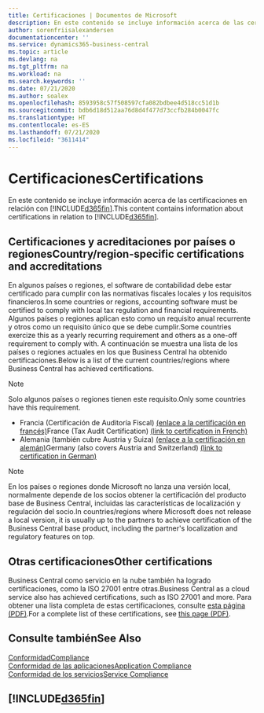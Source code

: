 ```yaml
---
title: Certificaciones | Documentos de Microsoft
description: En este contenido se incluye información acerca de las certificaciones en relación con Business Central.
author: sorenfriisalexandersen
documentationcenter: ''
ms.service: dynamics365-business-central
ms.topic: article
ms.devlang: na
ms.tgt_pltfrm: na
ms.workload: na
ms.search.keywords: ''
ms.date: 07/21/2020
ms.author: soalex
ms.openlocfilehash: 8593958c57f508597cfa082bdbee4d518cc51d1b
ms.sourcegitcommit: bdb6d18d512aa76d8d4f477d73ccfb284b0047fc
ms.translationtype: HT
ms.contentlocale: es-ES
ms.lasthandoff: 07/21/2020
ms.locfileid: "3611414"
---
```

# <a name="certifications"></a><span data-ttu-id="6837d-103">Certificaciones</span><span class="sxs-lookup"><span data-stu-id="6837d-103">Certifications</span></span>

<span data-ttu-id="6837d-104">En este contenido se incluye información acerca de las certificaciones en relación con [!INCLUDE[d365fin](../includes/d365fin_md.md)].</span><span class="sxs-lookup"><span data-stu-id="6837d-104">This content contains information about certifications in relation to [!INCLUDE[d365fin](../includes/d365fin_md.md)].</span></span>  

## <a name="countryregion-specific-certifications-and-accreditations"></a><span data-ttu-id="6837d-105">Certificaciones y acreditaciones por países o regiones</span><span class="sxs-lookup"><span data-stu-id="6837d-105">Country/region-specific certifications and accreditations</span></span>

<span data-ttu-id="6837d-106">En algunos países o regiones, el software de contabilidad debe estar certificado para cumplir con las normativas fiscales locales y los requisitos financieros.</span><span class="sxs-lookup"><span data-stu-id="6837d-106">In some countries or regions, accounting software must be certified to comply with local tax regulation and financial requirements.</span></span> <span data-ttu-id="6837d-107">Algunos países o regiones aplican esto como un requisito anual recurrente y otros como un requisito único que se debe cumplir.</span><span class="sxs-lookup"><span data-stu-id="6837d-107">Some countries exercize this as a yearly recurring requirement and others as a one-off requirement to comply with.</span></span> <span data-ttu-id="6837d-108">A continuación se muestra una lista de los países o regiones actuales en los que Business Central ha obtenido certificaciones.</span><span class="sxs-lookup"><span data-stu-id="6837d-108">Below is a list of the current countries/regions where Business Central has achieved certifications.</span></span>

> [!NOTE]
> <span data-ttu-id="6837d-109">Solo algunos países o regiones tienen este requisito.</span><span class="sxs-lookup"><span data-stu-id="6837d-109">Only some countries have this requirement.</span></span>

- <span data-ttu-id="6837d-110">Francia (Certificación de Auditoría Fiscal) [(enlace a la certificación en francés)](https://certificates.infocert.org/certificates/CERTIF-07-181-R16.pdf)</span><span class="sxs-lookup"><span data-stu-id="6837d-110">France (Tax Audit Certification) [(link to certification in French)](https://certificates.infocert.org/certificates/CERTIF-07-181-R16.pdf)</span></span>  
- <span data-ttu-id="6837d-111">Alemania (también cubre Austria y Suiza) [(enlace a la certificación en alemán)](https://www.bdo.de/de-de/themen/softwarebescheinungen/bdo/microsoft-dynamics-365-business-central)</span><span class="sxs-lookup"><span data-stu-id="6837d-111">Germany (also covers Austria and Switzerland) [(link to certification in German)](https://www.bdo.de/de-de/themen/softwarebescheinungen/bdo/microsoft-dynamics-365-business-central)</span></span>  

> [!NOTE]  
> <span data-ttu-id="6837d-112">En los países o regiones donde Microsoft no lanza una versión local, normalmente depende de los socios obtener la certificación del producto base de Business Central, incluidas las características de localización y regulación del socio.</span><span class="sxs-lookup"><span data-stu-id="6837d-112">In countries/regions where Microsoft does not release a local version, it is usually up to the partners to achieve certification of the Business Central base product, including the partner's localization and regulatory features on top.</span></span>

## <a name="other-certifications"></a><span data-ttu-id="6837d-113">Otras certificaciones</span><span class="sxs-lookup"><span data-stu-id="6837d-113">Other certifications</span></span>

<span data-ttu-id="6837d-114">Business Central como servicio en la nube también ha logrado certificaciones, como la ISO 27001 entre otras.</span><span class="sxs-lookup"><span data-stu-id="6837d-114">Business Central as a cloud service also has achieved certifications, such as ISO 27001 and more.</span></span> <span data-ttu-id="6837d-115">Para obtener una lista completa de estas certificaciones, consulte [esta página (PDF)](https://aka.ms/d365-compliance-list).</span><span class="sxs-lookup"><span data-stu-id="6837d-115">For a complete list of these certifications, see [this page (PDF)](https://aka.ms/d365-compliance-list).</span></span>

## <a name="see-also"></a><span data-ttu-id="6837d-116">Consulte también</span><span class="sxs-lookup"><span data-stu-id="6837d-116">See Also</span></span>

[<span data-ttu-id="6837d-117">Conformidad</span><span class="sxs-lookup"><span data-stu-id="6837d-117">Compliance</span></span>](compliance-overview.md)  
[<span data-ttu-id="6837d-118">Conformidad de las aplicaciones</span><span class="sxs-lookup"><span data-stu-id="6837d-118">Application Compliance</span></span>](compliance-application-compliance.md)  
[<span data-ttu-id="6837d-119">Conformidad de los servicios</span><span class="sxs-lookup"><span data-stu-id="6837d-119">Service Compliance</span></span>](compliance-service-compliance.md)  

## [!INCLUDE[d365fin](../includes/free_trial_md.md)]  
